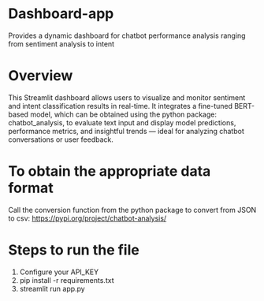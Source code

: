 # Dashboard-app
Provides a dynamic dashboard for chatbot performance analysis ranging from sentiment analysis to intent

# Overview

This Streamlit dashboard allows users to visualize and monitor sentiment and intent classification results in real-time. It integrates a fine-tuned BERT-based model, which can be obtained using the python package: chatbot_analysis, to evaluate text input and display model predictions, performance metrics, and insightful trends — ideal for analyzing chatbot conversations or user feedback.

# To obtain the appropriate data format
Call the conversion function from the python package to convert from JSON to csv: https://pypi.org/project/chatbot-analysis/

# Steps to run the file
1. Configure your API_KEY
2. pip install -r requirements.txt
3. streamlit run app.py


